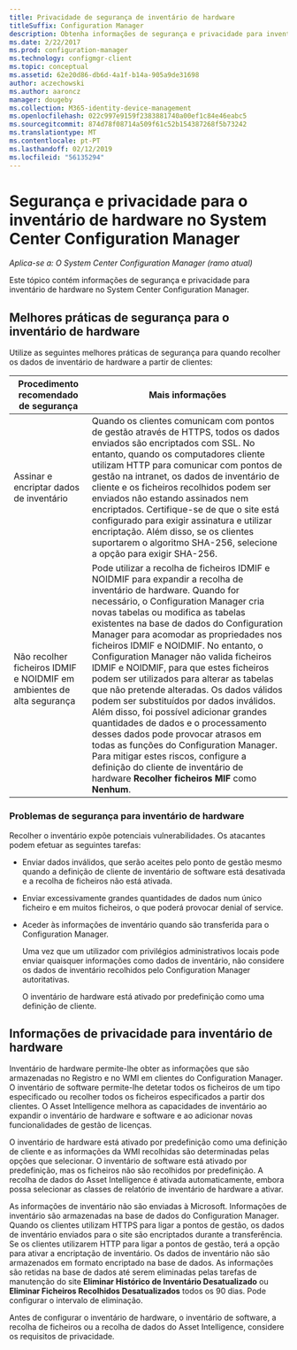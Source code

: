 ```yaml
---
title: Privacidade de segurança de inventário de hardware
titleSuffix: Configuration Manager
description: Obtenha informações de segurança e privacidade para inventário de hardware no System Center Configuration Manager.
ms.date: 2/22/2017
ms.prod: configuration-manager
ms.technology: configmgr-client
ms.topic: conceptual
ms.assetid: 62e20d86-db6d-4a1f-b14a-905a9de31698
author: aczechowski
ms.author: aaroncz
manager: dougeby
ms.collection: M365-identity-device-management
ms.openlocfilehash: 022c997e9159f2383881740a00ef1c84e46eabc5
ms.sourcegitcommit: 874d78f08714a509f61c52b154387268f5b73242
ms.translationtype: MT
ms.contentlocale: pt-PT
ms.lasthandoff: 02/12/2019
ms.locfileid: "56135294"
---
```

# <a name="security-and-privacy-for-hardware-inventory-in-system-center-configuration-manager"></a>Segurança e privacidade para o inventário de hardware no System Center Configuration Manager

*Aplica-se a: O System Center Configuration Manager (ramo atual)*

Este tópico contém informações de segurança e privacidade para inventário de hardware no System Center Configuration Manager.  

##  <a name="BKMK_Security_HardwareInventory"></a> Melhores práticas de segurança para o inventário de hardware  
 Utilize as seguintes melhores práticas de segurança para quando recolher os dados de inventário de hardware a partir de clientes:  

|Procedimento recomendado de segurança|Mais informações|  
|----------------------------|----------------------|  
|Assinar e encriptar dados de inventário|Quando os clientes comunicam com pontos de gestão através de HTTPS, todos os dados enviados são encriptados com SSL. No entanto, quando os computadores cliente utilizam HTTP para comunicar com pontos de gestão na intranet, os dados de inventário de cliente e os ficheiros recolhidos podem ser enviados não estando assinados nem encriptados. Certifique-se de que o site está configurado para exigir assinatura e utilizar encriptação. Além disso, se os clientes suportarem o algoritmo SHA-256, selecione a opção para exigir SHA-256.|  
|Não recolher ficheiros IDMIF e NOIDMIF em ambientes de alta segurança|Pode utilizar a recolha de ficheiros IDMIF e NOIDMIF para expandir a recolha de inventário de hardware. Quando for necessário, o Configuration Manager cria novas tabelas ou modifica as tabelas existentes na base de dados do Configuration Manager para acomodar as propriedades nos ficheiros IDMIF e NOIDMIF. No entanto, o Configuration Manager não valida ficheiros IDMIF e NOIDMIF, para que estes ficheiros podem ser utilizados para alterar as tabelas que não pretende alteradas. Os dados válidos podem ser substituídos por dados inválidos. Além disso, foi possível adicionar grandes quantidades de dados e o processamento desses dados pode provocar atrasos em todas as funções do Configuration Manager. Para mitigar estes riscos, configure a definição do cliente de inventário de hardware **Recolher ficheiros MIF** como **Nenhum**.|  

### <a name="security-issues-for-hardware-inventory"></a>Problemas de segurança para inventário de hardware  
 Recolher o inventário expõe potenciais vulnerabilidades. Os atacantes podem efetuar as seguintes tarefas:  

- Enviar dados inválidos, que serão aceites pelo ponto de gestão mesmo quando a definição de cliente de inventário de software está desativada e a recolha de ficheiros não está ativada.  

- Enviar excessivamente grandes quantidades de dados num único ficheiro e em muitos ficheiros, o que poderá provocar denial of service.  

- Aceder às informações de inventário quando são transferida para o Configuration Manager.  

  Uma vez que um utilizador com privilégios administrativos locais pode enviar quaisquer informações como dados de inventário, não considere os dados de inventário recolhidos pelo Configuration Manager autoritativas.  

  O inventário de hardware está ativado por predefinição como uma definição de cliente.  

##  <a name="BKMK_Privacy_HardwareInventory"></a> Informações de privacidade para inventário de hardware  
 Inventário de hardware permite-lhe obter as informações que são armazenadas no Registro e no WMI em clientes do Configuration Manager. O inventário de software permite-lhe detetar todos os ficheiros de um tipo especificado ou recolher todos os ficheiros especificados a partir dos clientes. O Asset Intelligence melhora as capacidades de inventário ao expandir o inventário de hardware e software e ao adicionar novas funcionalidades de gestão de licenças.  

 O inventário de hardware está ativado por predefinição como uma definição de cliente e as informações da WMI recolhidas são determinadas pelas opções que selecionar. O inventário de software está ativado por predefinição, mas os ficheiros não são recolhidos por predefinição. A recolha de dados do Asset Intelligence é ativada automaticamente, embora possa selecionar as classes de relatório de inventário de hardware a ativar.  

 As informações de inventário não são enviadas à Microsoft. Informações de inventário são armazenadas na base de dados do Configuration Manager. Quando os clientes utilizam HTTPS para ligar a pontos de gestão, os dados de inventário enviados para o site são encriptados durante a transferência. Se os clientes utilizarem HTTP para ligar a pontos de gestão, terá a opção para ativar a encriptação de inventário. Os dados de inventário não são armazenados em formato encriptado na base de dados. As informações são retidas na base de dados até serem eliminadas pelas tarefas de manutenção do site **Eliminar Histórico de Inventário Desatualizado** ou **Eliminar Ficheiros Recolhidos Desatualizados** todos os 90 dias. Pode configurar o intervalo de eliminação.  

 Antes de configurar o inventário de hardware, o inventário de software, a recolha de ficheiros ou a recolha de dados do Asset Intelligence, considere os requisitos de privacidade.  
